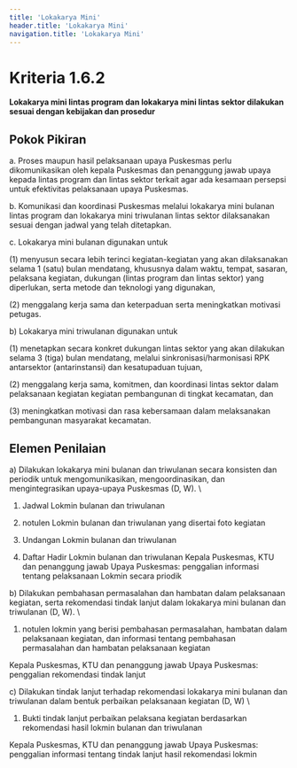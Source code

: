 ```yaml
---
title: 'Lokakarya Mini'
header.title: 'Lokakarya Mini'
navigation.title: 'Lokakarya Mini'
---
```


# Kriteria 1.6.2 
**Lokakarya mini lintas program dan lokakarya mini lintas sektor dilakukan sesuai dengan kebijakan dan prosedur** 



## Pokok Pikiran 

a. Proses maupun hasil pelaksanaan upaya Puskesmas perlu dikomunikasikan oleh kepala Puskesmas dan penanggung jawab upaya kepada lintas program dan lintas sektor terkait agar ada kesamaan persepsi untuk efektivitas pelaksanaan upaya Puskesmas. 

b. Komunikasi dan koordinasi Puskesmas melalui lokakarya mini bulanan lintas program dan lokakarya mini triwulanan lintas sektor dilaksanakan sesuai dengan jadwal yang telah ditetapkan. 

c. Lokakarya mini bulanan digunakan untuk 

(1) menyusun secara lebih terinci kegiatan-kegiatan yang akan dilaksanakan selama 1 (satu) bulan mendatang, khususnya dalam waktu, tempat, sasaran, pelaksana kegiatan, dukungan (lintas program dan lintas sektor) yang diperlukan, serta metode dan teknologi yang digunakan, 

(2) menggalang kerja sama dan keterpaduan serta meningkatkan motivasi petugas. 

b) Lokakarya mini triwulanan digunakan untuk 

(1) menetapkan secara konkret dukungan lintas sektor yang akan dilakukan selama 3 (tiga) bulan mendatang, melalui sinkronisasi/harmonisasi RPK antarsektor (antarinstansi) dan kesatupaduan tujuan, 

(2) menggalang kerja sama, komitmen, dan koordinasi lintas sektor dalam pelaksanaan kegiatan kegiatan pembangunan di tingkat kecamatan, dan 

(3) meningkatkan motivasi dan rasa kebersamaan dalam melaksanakan pembangunan masyarakat kecamatan. 

## Elemen Penilaian 




 a)  Dilakukan lokakarya mini bulanan dan triwulanan secara konsisten dan periodik untuk mengomunikasikan, mengoordinasikan, dan mengintegrasikan upaya-upaya Puskesmas (D, W).  \


1. Jadwal Lokmin bulanan dan triwulanan 



2. notulen Lokmin bulanan dan triwulanan yang disertai foto kegiatan 

3. Undangan Lokmin bulanan dan triwulanan 

4. Daftar Hadir Lokmin bulanan dan triwulanan 
Kepala Puskesmas, KTU dan penanggung jawab Upaya Puskesmas: penggalian informasi tentang pelaksanaan Lokmin secara priodik 




 b) Dilakukan pembahasan permasalahan dan hambatan dalam pelaksanaan kegiatan, serta rekomendasi tindak lanjut dalam lokakarya mini bulanan dan triwulanan (D, W). \




1. notulen lokmin yang berisi 
pembahasan permasalahan, hambatan dalam pelaksanaan kegiatan, dan informasi tentang pembahasan permasalahan dan hambatan pelaksanaan kegiatan
 
Kepala Puskesmas, KTU dan penanggung jawab Upaya Puskesmas: penggalian rekomendasi tindak lanjut 




 c) Dilakukan tindak lanjut terhadap rekomendasi lokakarya mini bulanan dan triwulanan dalam bentuk perbaikan pelaksanaan kegiatan (D, W)  \




1. Bukti tindak lanjut perbaikan pelaksana kegiatan berdasarkan rekomendasi hasil lokmin bulanan dan triwulanan 
 
Kepala Puskesmas, KTU dan penanggung jawab Upaya Puskesmas: 
penggalian informasi tentang tindak lanjut hasil rekomendasi lokmin 





